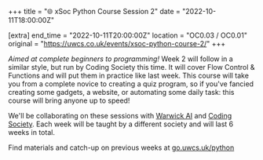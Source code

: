 +++
title = "🌐 xSoc Python Course Session 2"
date = "2022-10-11T18:00:00Z"

[extra]
end_time = "2022-10-11T20:00:00Z"
location = "OC0.03 / OC0.01"
original = "https://uwcs.co.uk/events/xsoc-python-course-2/"
+++

*Aimed at complete beginners to programming!*  Week 2 will follow in a similar style, but run by Coding Society this time. It will cover Flow Control & Functions and will put them in practice like last week. This course will take you from a complete novice to creating a quiz program, so if you've fancied creating some gadgets, a website, or automating some daily task: this course will bring anyone up to speed!

We'll be collaborating on these sessions with [Warwick AI](https://warwick.ai/) and [Coding Society](https://www.warwickcodingsociety.com/). Each week will be taught by a different society and will last 6 weeks in total.

Find materials and catch-up on previous weeks at [go.uwcs.uk/python](https://go.uwcs.uk/python)
